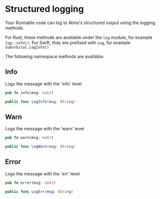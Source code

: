# Structured logging

Your Runnable code can log to Atmo's structured output using the logging methods.

For Rust, these methods are available under the `log` module, for example `log::info()`. For Swift, they are prefixed with `Log`, for example `Suborbital.LogInfo()`

The following namespace methods are available:

## Info

Logs the message with the 'info' level

```rust
pub fn info(msg: &str)
```

```swift
public func LogInfo(msg: String)
```

## Warn

Logs the message with the 'warn' level

```rust
pub fn warn(msg: &str)
```

```swift
public func LogWarn(msg: String)
```

## Error

Logs the message with the 'err' level

```rust
pub fn error(msg: &str)
```

```swift
public func LogErr(msg: String)
```

